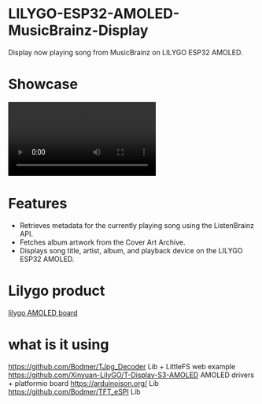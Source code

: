 # LILYGO-ESP32-AMOLED-MusicBrainz-Display
Display now playing song from MusicBrainz on LILYGO ESP32 AMOLED. 

# Showcase
<video src="media/showcase.mp4"></video>

# Features
- Retrieves metadata for the currently playing song using the ListenBrainz API.
- Fetches album artwork from the Cover Art Archive.
- Displays song title, artist, album, and playback device on the LILYGO ESP32 AMOLED.

# Lilygo product
[lilygo AMOLED board](https://lilygo.cc/products/t-display-s3-amoled?variant=43506902335669)

# what is it using
https://github.com/Bodmer/TJpg_Decoder Lib + LittleFS web example
https://github.com/Xinyuan-LilyGO/T-Display-S3-AMOLED AMOLED drivers + platformio board
https://arduinojson.org/ Lib
https://github.com/Bodmer/TFT_eSPI Lib
